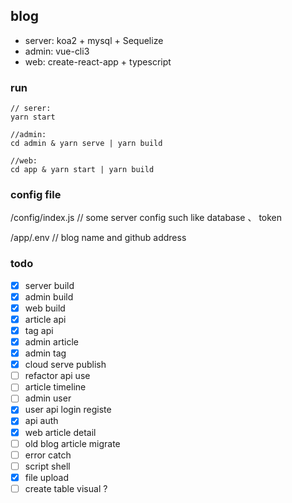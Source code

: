 ## blog
- server: koa2 + mysql + Sequelize
- admin: vue-cli3
- web: create-react-app + typescript

### run
```
// serer: 
yarn start
```
```
//admin:
cd admin & yarn serve | yarn build
```
```
//web:
cd app & yarn start | yarn build
```

### config file 

/config/index.js // some server config such like database 、 token

/app/.env // blog name and github address

### todo
- [x] server build
- [x] admin build
- [x] web build
- [x] article api
- [x] tag api
- [x] admin article 
- [x] admin tag
- [x] cloud serve publish
- [ ] refactor api use
- [ ] article timeline
- [ ] admin user
- [x] user api login registe
- [x] api auth
- [x] web article detail
- [ ] old blog article migrate
- [ ] error catch
- [ ] script shell
- [x] file upload
- [ ] create table visual ?